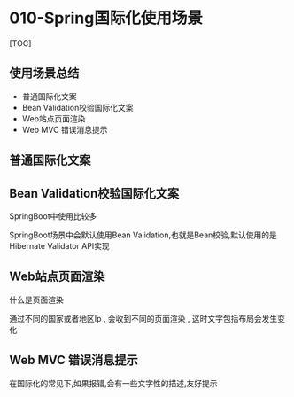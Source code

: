 # 010-Spring国际化使用场景

[TOC]

## 使用场景总结

- 普通国际化文案
- Bean Validation校验国际化文案
- Web站点页面渲染
- Web MVC 错误消息提示

## 普通国际化文案



## Bean Validation校验国际化文案

SpringBoot中使用比较多

SpringBoot场景中会默认使用Bean Validation,也就是Bean校验,默认使用的是 Hibernate Validator API实现

## Web站点页面渲染

什么是页面渲染

通过不同的国家或者地区Ip , 会收到不同的页面渲染 , 这时文字包括布局会发生变化

## Web MVC 错误消息提示

在国际化的常见下,如果报错,会有一些文字性的描述,友好提示

